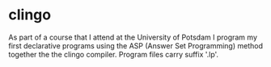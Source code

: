 # clingo

As part of a course that I attend at the University of Potsdam I program my first declarative programs using the ASP (Answer Set Programming) method together the the clingo compiler. Program files carry suffix '.lp'.
